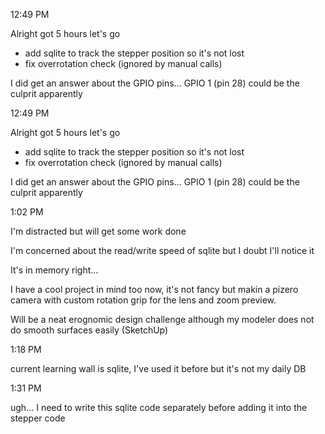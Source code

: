12:49 PM

Alright got 5 hours let's go

- add sqlite to track the stepper position so it's not lost
- fix overrotation check (ignored by manual calls)

I did get an answer about the GPIO pins... GPIO 1 (pin 28) could be the culprit apparently

12:49 PM

Alright got 5 hours let's go

- add sqlite to track the stepper position so it's not lost
- fix overrotation check (ignored by manual calls)

I did get an answer about the GPIO pins... GPIO 1 (pin 28) could be the culprit apparently

1:02 PM

I'm distracted but will get some work done

I'm concerned about the read/write speed of sqlite but I doubt I'll notice it

It's in memory right...

I have a cool project in mind too now, it's not fancy but makin a pizero camera with custom rotation grip for the lens and zoom preview.

Will be a neat erognomic design challenge although my modeler does not do smooth surfaces easily (SketchUp)

1:18 PM

current learning wall is sqlite, I've used it before but it's not my daily DB

1:31 PM

ugh... I need to write this sqlite code separately before adding it into the stepper code
